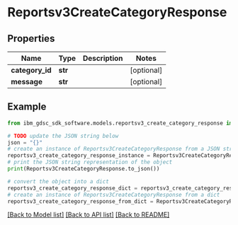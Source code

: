 # Reportsv3CreateCategoryResponse


## Properties

Name | Type | Description | Notes
------------ | ------------- | ------------- | -------------
**category_id** | **str** |  | [optional] 
**message** | **str** |  | [optional] 

## Example

```python
from ibm_gdsc_sdk_software.models.reportsv3_create_category_response import Reportsv3CreateCategoryResponse

# TODO update the JSON string below
json = "{}"
# create an instance of Reportsv3CreateCategoryResponse from a JSON string
reportsv3_create_category_response_instance = Reportsv3CreateCategoryResponse.from_json(json)
# print the JSON string representation of the object
print(Reportsv3CreateCategoryResponse.to_json())

# convert the object into a dict
reportsv3_create_category_response_dict = reportsv3_create_category_response_instance.to_dict()
# create an instance of Reportsv3CreateCategoryResponse from a dict
reportsv3_create_category_response_from_dict = Reportsv3CreateCategoryResponse.from_dict(reportsv3_create_category_response_dict)
```
[[Back to Model list]](../README.md#documentation-for-models) [[Back to API list]](../README.md#documentation-for-api-endpoints) [[Back to README]](../README.md)


